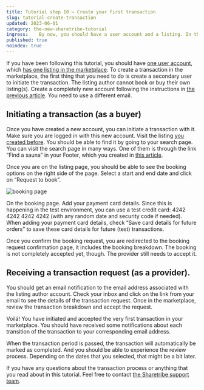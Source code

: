 ```yaml
---
title: Tutorial step 10 – Create your first transaction
slug: tutorial-create-transaction
updated: 2023-06-01
category: the-new-sharetribe-tutorial
ingress:    By now, you should have a user account and a listing. In this article, we consider how to create your first transaction. 
published: true
noindex: true
---
```


If you have been following this tutorial, you should have [one user account](www.sharetribe.com/docs/pilot-day-guides/sign-up-as-a-user), which [has one listing in the marketplace](https://www.sharetribe.com/docs/pilot-day-guides/creating-your-first-listing). To create a transaction in the marketplace, the first thing that you need to do is create a secondary user to initiate the transaction. The listing author cannot book or buy their own listing(s). Create a completely new account following the instructions in [the previous article](www.sharetribe.com/docs/pilot-day-guides/sign-up-as-a-user). You need to use a different email. 

## Initiating a transaction (as a buyer)

Once you have created a new account, you can initiate a transaction with it. Make sure you are logged in with this new account. Visit the listing [you created before](https://www.sharetribe.com/docs/operator-guides/creating-your-first-listing). You should be able to find it by going to your search page. You can visit the search page in many ways. One of them is through the link “Find a sauna” in your Footer, which you created in [this article](https://www.sharetribe.com/docs/operator-guides/modifying-the-footer). 

 Once you are on the listing page, you should be able to see the booking options on the right side of the page. Select a start and end date and click on “Request to book”.

![booking page](./bookingpage.png)

On the booking page. Add your payment card details. Since this is happening in the test environment, you can use a test credit card: 4242 4242 4242 4242 (with any random date and security code if needed). When adding your payment card details, check “Save card details for future orders” to save these card details for future (test) transactions. 

Once you confirm the booking request, you are redirected to the booking request confirmation page, it includes the booking breakdown. The booking is not completely accepted yet, though. The provider still needs to accept it. 

## Receiving a transaction request (as a provider).

You should get an email notification to the email address associated with the listing author account. Check your inbox and click on the link from your email to see the details of the transaction request. Once in the marketplace, review the transaction breakdown and accept the request.

Voilá! You have initiated and accepted the very first transaction in your marketplace. You should have received some notifications about each transition of the transaction to your corresponding email address. 

When the transaction period is passed, the transaction will automatically be marked as completed. And you should be able to experience the review process. Depending on the dates that you selected, that might be a bit later. 

If you have any questions about the transaction process or anything that you read about in this tutorial. Feel free to contact [the Sharetribe support team](mailto:help@sharetribe.com).
